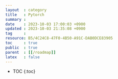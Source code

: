 ```yaml
---
layout  : category
title   : Pytorch
summary : 
date    : 2023-10-03 17:00:03 +0900
updated : 2023-10-03 21:35:08 +0900
tag     : 
resource: B5/4C24C8-47F0-4B50-A91C-DAB0DCE83905
toc     : true
public  : true
parent  : [[/roadmap]]
latex   : false
---
```

* TOC
{:toc}

# 
